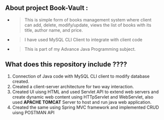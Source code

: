 ## About project **Book-Vault** :
- >This is simple form of books management system where client can add, delete, modify/update, views the list of books with its title, author name, and price.
- >I have used MySQL CLI Client to integrate with client code
- >This is part of my Advance Java Programming subject.

## What does this repository include ????
1. Connection of Java code with MySQL CLI client to modify database created.
2. Created a client-server architecture for two way interaction.
3. Created UI uisng HTML and used Servlet API to extend web servers and create dynamic web content using HTTpServlet and WebServlet, also used **APACHE TOMCAT** Server to host and run java web application.
4. Created the same using Spring MVC framework and implemented CRUD uisng POSTMAN API